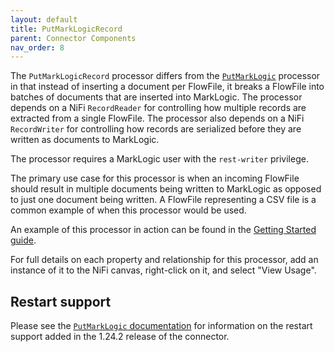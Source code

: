 ```yaml
---
layout: default
title: PutMarkLogicRecord
parent: Connector Components
nav_order: 8
---
```


The `PutMarkLogicRecord` processor differs from the [`PutMarkLogic`](put.md) processor in that instead of inserting 
a document per FlowFile, it breaks a FlowFile into batches of documents that are inserted into MarkLogic. The 
processor depends on a NiFi `RecordReader` for controlling how multiple records are extracted from a single 
FlowFile. The processor also depends on a NiFi `RecordWriter` for controlling how records are serialized before they 
are written as documents to MarkLogic.

The processor requires a MarkLogic user with the `rest-writer` privilege.

The primary use case for this processor is when an incoming FlowFile should result in multiple documents being 
written to MarkLogic as opposed to just one document being written. A FlowFile representing a CSV file is a common 
example of when this processor would be used. 

An example of this processor in action can be found in the [Getting Started guide](../getting-started.md).

For full details on each property and relationship for this processor, add an instance of it to the NiFi canvas,
right-click on it, and select "View Usage".

## Restart support

Please see the [`PutMarkLogic` documentation](put.md) for information on the restart support added in the 
1.24.2 release of the connector.
